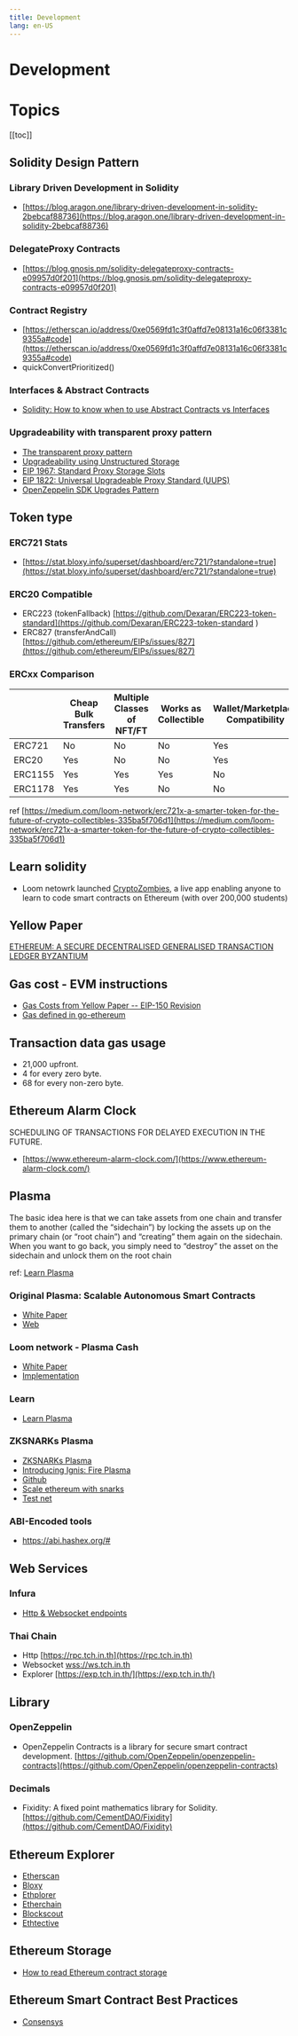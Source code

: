 ```yaml
---
title: Development
lang: en-US
---
```


# Development

# Topics
[[toc]]

## Solidity Design Pattern

### Library Driven Development in Solidity
- [https://blog.aragon.one/library-driven-development-in-solidity-2bebcaf88736](https://blog.aragon.one/library-driven-development-in-solidity-2bebcaf88736)

### DelegateProxy Contracts
- [https://blog.gnosis.pm/solidity-delegateproxy-contracts-e09957d0f201](https://blog.gnosis.pm/solidity-delegateproxy-contracts-e09957d0f201)

### Contract Registry
- [https://etherscan.io/address/0xe0569fd1c3f0affd7e08131a16c06f3381c9355a#code](https://etherscan.io/address/0xe0569fd1c3f0affd7e08131a16c06f3381c9355a#code)
- quickConvertPrioritized()

### Interfaces & Abstract Contracts
- [Solidity: How to know when to use Abstract Contracts vs Interfaces](https://blog.upstate.agency/solidity-how-to-know-when-to-use-abstract-contracts-vs-interfaces-874cab860c56)

### Upgradeability with transparent proxy pattern
- [The transparent proxy pattern](https://blog.openzeppelin.com/the-transparent-proxy-pattern/)
- [Upgradeability using Unstructured Storage](https://blog.openzeppelin.com/upgradeability-using-unstructured-storage/)
- [EIP 1967: Standard Proxy Storage Slots](https://eips.ethereum.org/EIPS/eip-1967)
- [EIP 1822: Universal Upgradeable Proxy Standard (UUPS)](https://eips.ethereum.org/EIPS/eip-1822)
- [OpenZeppelin SDK Upgrades Pattern](https://docs.openzeppelin.com/sdk/2.6/pattern)

## Token type
### ERC721 Stats
- [https://stat.bloxy.info/superset/dashboard/erc721/?standalone=true](https://stat.bloxy.info/superset/dashboard/erc721/?standalone=true)

### ERC20 Compatible
- ERC223 (tokenFallback) [https://github.com/Dexaran/ERC223-token-standard](https://github.com/Dexaran/ERC223-token-standard )
- ERC827 (transferAndCall) [https://github.com/ethereum/EIPs/issues/827](https://github.com/ethereum/EIPs/issues/827)

### ERCxx Comparison
|         | Cheap Bulk Transfers | Multiple Classes of NFT/FT | Works as Collectible | Wallet/Marketplace Compatibility |
|---------|----------------------|----------------------------|----------------------|----------------------------------|
| ERC721  | No                   | No                         | No                   | Yes                              |
| ERC20   | Yes                  | No                         | No                   | Yes                              |
| ERC1155 | Yes                  | Yes                        | Yes                  | No                               |
| ERC1178 | Yes                  | Yes                        | No                   | No                               |
ref [https://medium.com/loom-network/erc721x-a-smarter-token-for-the-future-of-crypto-collectibles-335ba5f706d1](https://medium.com/loom-network/erc721x-a-smarter-token-for-the-future-of-crypto-collectibles-335ba5f706d1)

## Learn solidity
- Loom netowrk launched [CryptoZombies](https://cryptozombies.io/), a live app enabling anyone to learn to code smart contracts on Ethereum (with over 200,000 students)

## Yellow Paper
[ETHEREUM: A SECURE DECENTRALISED GENERALISED TRANSACTION LEDGER
BYZANTIUM](https://ethereum.github.io/yellowpaper/paper.pdf)

## Gas cost - EVM instructions
- [Gas Costs from Yellow Paper -- EIP-150 Revision](https://docs.google.com/spreadsheets/d/1n6mRqkBz3iWcOlRem_mO09GtSKEKrAsfO7Frgx18pNU/edit#gid=0)
- [Gas defined in go-ethereum](https://github.com/ethereum/go-ethereum/blob/a139041d409d0ffaf81c7cf931c6b24299a05705/params/protocol_params.go#L25)

## Transaction data gas usage
- 21,000 upfront.
- 4 for every zero byte.
- 68 for every non-zero byte.

## Ethereum Alarm Clock
SCHEDULING OF TRANSACTIONS FOR DELAYED EXECUTION IN THE FUTURE.
- [https://www.ethereum-alarm-clock.com/](https://www.ethereum-alarm-clock.com/)

## Plasma
The basic idea here is that we can take assets from one chain and transfer them to another (called the “sidechain”) by locking the assets up on the primary chain (or “root chain”) and “creating” them again on the sidechain. When you want to go back, you simply need to “destroy” the asset on the sidechain and unlock them on the root chain

ref: [Learn Plasma](https://www.learnplasma.org/en/learn/framework.html)

### Original Plasma: Scalable Autonomous Smart Contracts
- [White Paper](https://plasma.io/plasma.pdf)
- [Web](https://plasma.io/)

### Loom network - Plasma Cash
- [White Paper](https://github.com/loomnetwork/plasma-paper/blob/master/plasma_cash.pdf)
- [Implementation](https://github.com/loomnetwork/plasma-cash)

### Learn
- [Learn Plasma](https://www.learnplasma.org/en/)

### ZKSNARKs Plasma
- [ZKSNARKs Plasma](https://www.trustnodes.com/2019/01/06/zksnarks-plasma-eth-scaling-solution-of-500-tx-s-launched-on-testnet) 
- [Introducing Ignis: Fire Plasma](https://medium.com/plasma-ignis/presenting-ignis-plasma-of-fire-502fab5a6f17)
- [Github](https://github.com/matterinc/ignis)
- [Scale ethereum with snarks](https://github.com/barryWhiteHat/roll_up)
- [Test net](https://ignis.thematter.io/#/)

### ABI-Encoded tools
- https://abi.hashex.org/#

## Web Services
### Infura
- [Http & Websocket endpoints](https://infura.io/docs/gettingStarted/authentication)

### Thai Chain
- Http [https://rpc.tch.in.th](https://rpc.tch.in.th)
- Websocket [wss://ws.tch.in.th](wss://ws.tch.in.th)
- Explorer [https://exp.tch.in.th/](https://exp.tch.in.th/)

## Library
### OpenZeppelin
- OpenZeppelin Contracts is a library for secure smart contract development. [https://github.com/OpenZeppelin/openzeppelin-contracts](https://github.com/OpenZeppelin/openzeppelin-contracts)

### Decimals
- Fixidity: A fixed point mathematics library for Solidity. [https://github.com/CementDAO/Fixidity](https://github.com/CementDAO/Fixidity)

## Ethereum Explorer
- [Etherscan](https://etherscan.io/)
- [Bloxy](https://bloxy.info/)
- [Ethplorer](https://ethplorer.io/)
- [Etherchain](https://www.etherchain.org/)
- [Blockscout](https://blockscout.com/eth/mainnet/)
- [Ethtective](https://ethtective.com/)

## Ethereum Storage
- [How to read Ethereum contract storage](https://medium.com/aigang-network/how-to-read-ethereum-contract-storage-44252c8af925)

## Ethereum Smart Contract Best Practices
- [Consensys](https://consensys.github.io/smart-contract-best-practices/software_engineering/#upgrading-broken-contracts)